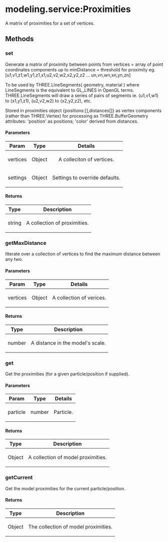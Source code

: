 



# modeling.service:Proximities











A matrix of proximities for a set of vertices.







  




## Methods
### set
Generate a matrix of proximity between points
from vertices = array of point coordinates components
up to minDistance = threshold for proximity
eg. [u1,v1,z1,w1,y1,z1,x1,u2,v2,w2,x2,y2,z2 ... un,vn,wn,xn,yn,zn]

To be used by THREE.LineSegments( geometry, material )
where LineSegments is the equivalent to GL_LINES in OpenGL terms.
THREE.LineSegments will draw a series of pairs of segments
ie. (u1,v1,w1) to (x1,y1,z1), (u2,v2,w2) to (x2,y2,z2), etc.

Stored in proximities object {positions:[],distances[]}
as vertex components (rather than THREE.Vertex)
for processing as THREE.BufferGeometry attributes:
'position' as positions; 'color' derived from distances.


#### Parameters

| Param | Type | Details |
| :--: | :--: | :--: |
| vertices | Object | <p>A colleciton of vertices.</p>  |
| settings | Object | <p>Settings to override defaults.</p>  |




#### Returns</h4>

| Type | Description |
| :--: | :--: |
| string | <p>A collection of proximities.</p>  |




### getMaxDistance
Itterate over a collection of vertices to find the maximum distance between any two.


#### Parameters

| Param | Type | Details |
| :--: | :--: | :--: |
| vertices | Object | <p>A collection of verices.</p>  |




#### Returns</h4>

| Type | Description |
| :--: | :--: |
| number | <p>A distance in the model&#39;s scale.</p>  |




### get
Get the proximities (for a given particle/position if supplied).


#### Parameters

| Param | Type | Details |
| :--: | :--: | :--: |
| particle | number | <p>Particle.</p>  |




#### Returns</h4>

| Type | Description |
| :--: | :--: |
| Object | <p>A collection of model proximities.</p>  |




### getCurrent
Get the model proximities for the current particle/position.






#### Returns</h4>

| Type | Description |
| :--: | :--: |
| Object | <p>The collection of model proximities.</p>  |










